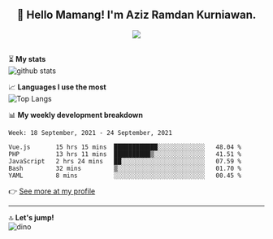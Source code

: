 <h2 align="center">👋 Hello Mamang! I'm Aziz Ramdan Kurniawan.</h2>  
<p align="center">
  <img src="https://komarev.com/ghpvc/?username=azizramdan"> <br><br>
</p>
    
⏳ **My stats**  
![github stats](https://github-readme-stats.vercel.app/api?username=azizramdan&show_icons=true&count_private=true&title_color=000&hide_border=true&hide_title=true)  

📈 **Languages I use the most**  
![Top Langs](https://github-readme-stats.vercel.app/api/top-langs/?username=azizramdan&layout=compact&langs_count=6&hide=tsql&hide_border=true&hide_title=true&exclude_repo=Futsal-Go,Futsal-Go-Admin,Sistem-Informasi-Sensus-Harian-Rawat-Inap)  

📊 **My weekly development breakdown**
<!--START_SECTION:waka-->
```text
Week: 18 September, 2021 - 24 September, 2021

Vue.js       15 hrs 15 mins  ████████████░░░░░░░░░░░░░   48.04 % 
PHP          13 hrs 11 mins  ██████████▒░░░░░░░░░░░░░░   41.51 % 
JavaScript   2 hrs 24 mins   ██░░░░░░░░░░░░░░░░░░░░░░░   07.59 % 
Bash         32 mins         ▒░░░░░░░░░░░░░░░░░░░░░░░░   01.70 % 
YAML         8 mins          ░░░░░░░░░░░░░░░░░░░░░░░░░   00.45 % 
```
<!--END_SECTION:waka-->
👉 [See more at my profile](https://wakatime.com/@azizramdan)
***
🔝 **Let's jump!**  
![dino](https://raw.githubusercontent.com/azizramdan/azizramdan/master/dino.gif)  
